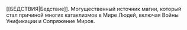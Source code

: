 [[БЕДСТВИЯ|Бедствие]]. Могущественный источник магии, который стал причиной многих катаклизмов в Мире Людей, включая Войны Унификации и Сопряжение Миров.